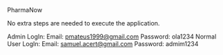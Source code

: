 PharmaNow

No extra steps are needed to execute the application.

Admin LogIn:
	Email: pmateus1999@gmail.com
	Password: ola1234
Normal User LogIn:
	Email: samuel.acert@gmail.com
	Password: admim1234